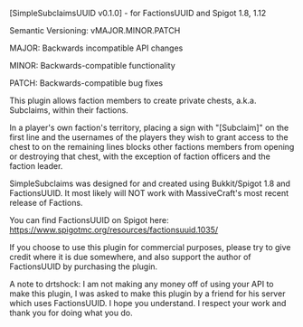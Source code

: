 [SimpleSubclaimsUUID v0.1.0] - for FactionsUUID and Spigot 1.8, 1.12

Semantic Versioning: vMAJOR.MINOR.PATCH

MAJOR: Backwards incompatible API changes

MINOR: Backwards-compatible functionality

PATCH: Backwards-compatible bug fixes

This plugin allows faction members to create private chests, a.k.a. Subclaims, within their factions.

In a player's own faction's territory, placing a sign with "[Subclaim]" on the first line and the usernames of the players they wish to grant access to the chest to on the remaining lines blocks other factions members from opening or destroying that chest, with the exception of faction officers and the faction leader.

SimpleSubclaims was designed for and created using Bukkit/Spigot 1.8 and FactionsUUID. It most likely will NOT work with MassiveCraft's most recent release of Factions.

You can find FactionsUUID on Spigot here: https://www.spigotmc.org/resources/factionsuuid.1035/

If you choose to use this plugin for commercial purposes, please try to give credit where it is due somewhere, and also support the author of FactionsUUID by purchasing the plugin.

A note to drtshock: I am not making any money off of using your API to make this plugin, I was asked to make this plugin by a friend for his server which uses FactionsUUID. I hope you understand. I respect your work and thank you for doing what you do.
